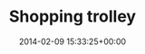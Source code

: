 ---
title:		"Shopping trolley"
type:		"photos"
mediatype:		"upload"
location:		"Berlin, Germany"
date:		"2014-02-09 15:33:25+00:00"
album:		"city"
filename:		"shopping-trolley.md"
series:		"berlin"
cl_public_id:		"city/shopping-trolley"
cl_version:		1497000412
format:		"tiff"
bytes:		2610620
width:		961
height:		1440
colours:
- "#726A66"
- "#3B3634"
- "#D1D4DD"
- "#C8D3DA"
- "#37353A"
- "#6E707A"
- "#D5CAC1"
- "#3C4041"
- "#70787D"
- "#6FA8C7"
- "#DAD8C3"
- "#DAAC6A"
- "#4E738B"
- "#CA9873"
- "#783F4A"
- "#8D6C57"
- "#1B282F"
- "#7E727B"
- "#362221"
- "#5B6B81"
- "#717A72"
exposure_mode:		"Auto"
program:		"Aperture-priority AE"
aperture:		"1.4"
focal_length:		"50.0 mm"
iso:		"200"
shutter_speed:		"1/2500"
metering:		"Multi-segment"
flash:		"Off, Did not fire"
white_balance:		"As Shot"
colour_temp:		"5950"
has_crop:		"false"
orientation:		"Horizontal (normal)"
camera_model:		"NIKON D800"
lens_info:		"Nikon Nikkor 50mm f/1.4"
artist: "Matt Finucane"
x_resolution:		"300"
y_resolution:		"300"
---